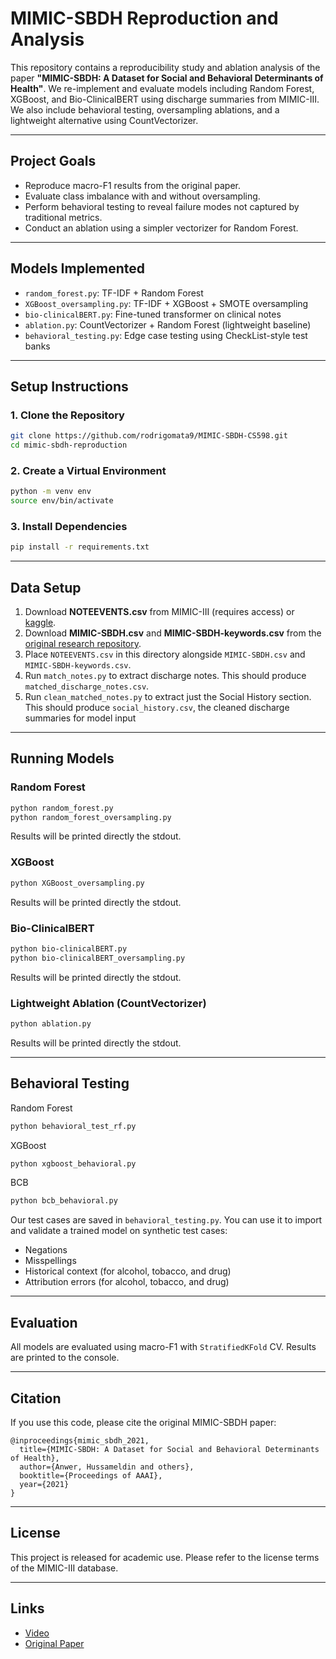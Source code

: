 
# MIMIC-SBDH Reproduction and Analysis

This repository contains a reproducibility study and ablation analysis of the paper **"MIMIC-SBDH: A Dataset for Social and Behavioral Determinants of Health"**. We re-implement and evaluate models including Random Forest, XGBoost, and Bio-ClinicalBERT using discharge summaries from MIMIC-III. We also include behavioral testing, oversampling ablations, and a lightweight alternative using CountVectorizer.

---

## Project Goals

- Reproduce macro-F1 results from the original paper.
- Evaluate class imbalance with and without oversampling.
- Perform behavioral testing to reveal failure modes not captured by traditional metrics.
- Conduct an ablation using a simpler vectorizer for Random Forest.

---

## Models Implemented

- `random_forest.py`: TF-IDF + Random Forest
- `XGBoost_oversampling.py`: TF-IDF + XGBoost + SMOTE oversampling
- `bio-clinicalBERT.py`: Fine-tuned transformer on clinical notes
- `ablation.py`: CountVectorizer + Random Forest (lightweight baseline)
- `behavioral_testing.py`: Edge case testing using CheckList-style test banks

---

## Setup Instructions

### 1. Clone the Repository

```bash
git clone https://github.com/rodrigomata9/MIMIC-SBDH-CS598.git
cd mimic-sbdh-reproduction
```

### 2. Create a Virtual Environment

```bash
python -m venv env
source env/bin/activate 
```

### 3. Install Dependencies

```bash
pip install -r requirements.txt
```

---

## Data Setup

1. Download **NOTEEVENTS.csv** from MIMIC-III (requires access) or [kaggle](https://www.kaggle.com/datasets/hussameldinanwer/noteevents-mimic-iii).
2. Download **MIMIC-SBDH.csv** and **MIMIC-SBDH-keywords.csv** from the [original research repository](https://github.com/hibaahsan/MIMIC-SBDH).
2. Place `NOTEEVENTS.csv` in this directory alongside `MIMIC-SBDH.csv` and `MIMIC-SBDH-keywords.csv`.
3. Run `match_notes.py` to extract discharge notes. This should produce `matched_discharge_notes.csv`.
3. Run `clean_matched_notes.py` to extract just the Social History section. This should produce `social_history.csv`, the cleaned discharge summaries for model input

---

## Running Models

### Random Forest

```bash
python random_forest.py
python random_forest_oversampling.py
```

Results will be printed directly the stdout.

### XGBoost

```bash
python XGBoost_oversampling.py
```
Results will be printed directly the stdout.

### Bio-ClinicalBERT

```bash
python bio-clinicalBERT.py
python bio-clinicalBERT_oversampling.py
```
Results will be printed directly the stdout.

### Lightweight Ablation (CountVectorizer)

```bash
python ablation.py
```
Results will be printed directly the stdout.

---

## Behavioral Testing

Random Forest
```bash
python behavioral_test_rf.py
```

XGBoost
```bash
python xgboost_behavioral.py
```

BCB
```bash
python bcb_behavioral.py
```

Our test cases are saved in `behavioral_testing.py`. You can use it to import and validate a trained model on synthetic test cases:

- Negations
- Misspellings
- Historical context (for alcohol, tobacco, and drug)
- Attribution errors (for alcohol, tobacco, and drug)

---

## Evaluation

All models are evaluated using macro-F1 with `StratifiedKFold` CV. Results are printed to the console.

---

## Citation

If you use this code, please cite the original MIMIC-SBDH paper:

```
@inproceedings{mimic_sbdh_2021,
  title={MIMIC-SBDH: A Dataset for Social and Behavioral Determinants of Health},
  author={Anwer, Hussameldin and others},
  booktitle={Proceedings of AAAI},
  year={2021}
}
```

---

## License

This project is released for academic use. Please refer to the license terms of the MIMIC-III database.

---

## Links

- [Video](https://mediaspace.illinois.edu/media/t/1_j9h794fg)
- [Original Paper](https://arxiv.org/abs/2101.11943)
